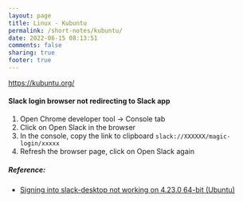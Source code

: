 ```yaml
---
layout: page
title: Linux - Kubuntu
permalink: /short-notes/kubuntu/
date: 2022-06-15 08:13:51
comments: false
sharing: true
footer: true
---
```


https://kubuntu.org/

#### Slack login browser not redirecting to Slack app

1. Open Chrome developer tool -> Console tab
2. Click on Open Slack in the browser
3. In the console, copy the link to clipboard `slack://XXXXXX/magic-login/xxxxx`
4. Refresh the browser page, click on Open Slack again

##### Reference:

- [Signing into slack-desktop not working on 4.23.0 64-bit (Ubuntu)](https://stackoverflow.com/questions/70867064/signing-into-slack-desktop-not-working-on-4-23-0-64-bit-ubuntu/71409129#71409129)

